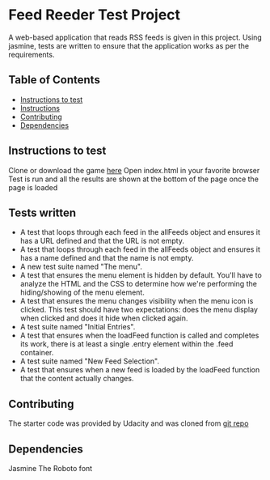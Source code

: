 # Feed Reeder Test Project

A web-based application that reads RSS feeds is given in this project. Using jasmine, tests are written to ensure that the application works as per the requirements.

## Table of Contents


* [Instructions to test](#instructionsToTest)
* [Instructions](#instructions)
* [Contributing](#contributing)
* [Dependencies](#dependencies)

## Instructions to test

Clone or download the game [here](https://github.com/div88/feed-reader-jasmine.git)
Open index.html in your favorite browser
Test is run and all the results are shown at the bottom of the page once the page is loaded


## Tests written

- A test that loops through each feed in the allFeeds object and ensures it has a URL defined and that the URL is not empty.
 - A test that loops through each feed in the allFeeds object and ensures it has a name defined and that the name is not empty.
- A new test suite named "The menu".
- A test that ensures the menu element is hidden by default. You'll have to analyze the HTML and the CSS to determine how we're performing the hiding/showing of the menu element.
- A test that ensures the menu changes visibility when the menu icon is clicked. This test should have two expectations: does the menu display when clicked and does it hide when clicked again.
- A test suite named "Initial Entries".
- A test that ensures when the loadFeed function is called and completes its work, there is at least a single .entry element within the .feed container.
- A test suite named "New Feed Selection".
- A test that ensures when a new feed is loaded by the loadFeed function that the content actually changes.

## Contributing

The starter code was provided by Udacity and was cloned from [git repo](https://github.com/udacity/frontend-nanodegree-feedreader)

## Dependencies

Jasmine
The Roboto font
